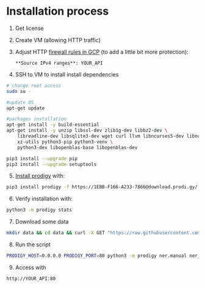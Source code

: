# Installation process

1. Get license
2. Create VM (allowing HTTP traffic)
3. Adjust HTTP [firewall rules in GCP](https://console.cloud.google.com/networking/firewalls/list) (to add a little bit more protection):
    
    `**Source IPv4 ranges**: YOUR_API`
    
4. SSH to VM to install install dependencies

```bash
# change root access
sudo su -

#update OS
apt-get update

#packages installation
apt-get install -y build-essential
apt-get install -y unzip libssl-dev zlib1g-dev libbz2-dev \
    libreadline-dev libsqlite3-dev wget curl llvm libncurses5-dev libncursesw5-dev \
    xz-utils python3-pip python3-venv \
    python3-dev libopenblas-base libopenblas-dev

pip3 install --upgrade pip
pip3 install --upgrade setuptools
```

5. [Install prodigy](https://support.prodi.gy/t/suggestions-for-running-on-google-compute-engine/1259/3) with:

```bash
pip3 install prodigy -f https://1EBB-F166-A233-7866@download.prodi.gy/
```

6. Verify installation with:

```bash
python3 -m prodigy stats
```

7. Download some data

```bash
mkdir data && cd data && curl -X GET "https://raw.githubusercontent.com/explosion/prodigy-recipes/master/example-datasets/news_headlines.jsonl" > news_headlines2.jsonl
```

8. Run the script

```bash
PRODIGY_HOST=0.0.0.0 PRODIGY_PORT=80 python3 -m prodigy ner.manual ner_news_headlines blank:en ./data/news_headlines2.jsonl --label PERSON,ORGANIZATION,PRODUCT,LOCATION
```

9. Access with 

```bash
http://YOUR_API:80
```
